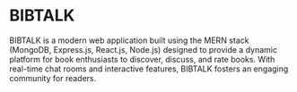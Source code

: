 # BIBTALK
BIBTALK is a modern web application built using the MERN stack (MongoDB, Express.js, React.js, Node.js) designed to provide a dynamic platform for book enthusiasts to discover, discuss, and rate books. With real-time chat rooms and interactive features, BIBTALK fosters an engaging community for readers.
